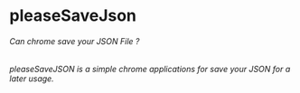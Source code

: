 # pleaseSaveJson

###### Can chrome save your JSON File ?

*pleaseSaveJSON is a simple chrome applications for save your JSON for a later usage.*

